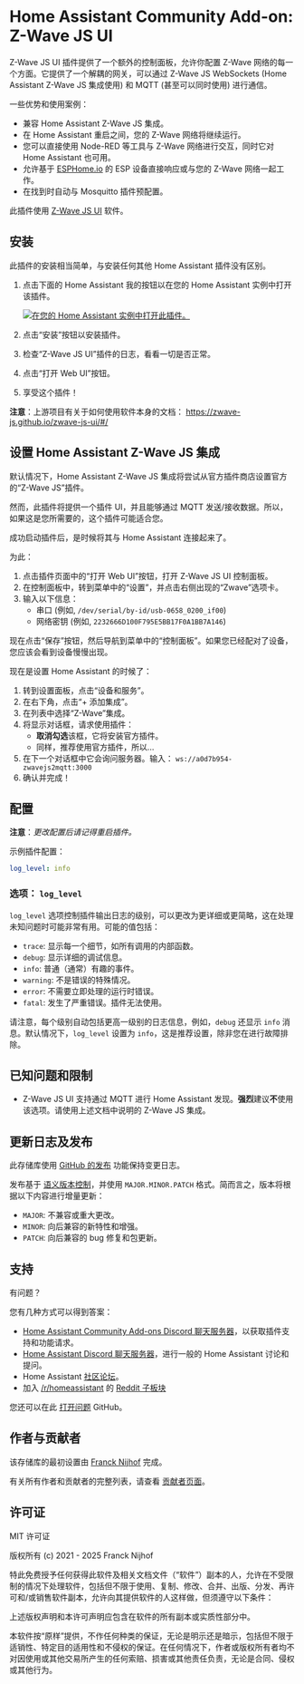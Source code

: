 # Home Assistant Community Add-on: Z-Wave JS UI

Z-Wave JS UI 插件提供了一个额外的控制面板，允许你配置 Z-Wave 网络的每一个方面。它提供了一个解耦的网关，可以通过 Z-Wave JS WebSockets (Home Assistant Z-Wave JS 集成使用) 和 MQTT (甚至可以同时使用) 进行通信。

一些优势和使用案例：

- 兼容 Home Assistant Z-Wave JS 集成。
- 在 Home Assistant 重启之间，您的 Z-Wave 网络将继续运行。
- 您可以直接使用 Node-RED 等工具与 Z-Wave 网络进行交互，同时它对 Home Assistant 也可用。
- 允许基于 [ESPHome.io][esphome] 的 ESP 设备直接响应或与您的 Z-Wave 网络一起工作。
- 在找到时自动与 Mosquitto 插件预配置。

此插件使用 [Z-Wave JS UI][zwave-js-ui] 软件。

## 安装

此插件的安装相当简单，与安装任何其他 Home Assistant 插件没有区别。

1. 点击下面的 Home Assistant 我的按钮以在您的 Home Assistant 实例中打开该插件。

   [![在您的 Home Assistant 实例中打开此插件。][addon-badge]][addon]

1. 点击“安装”按钮以安装插件。
1. 检查“Z-Wave JS UI”插件的日志，看看一切是否正常。
1. 点击“打开 Web UI”按钮。
1. 享受这个插件！

**注意**：上游项目有关于如何使用软件本身的文档： <https://zwave-js.github.io/zwave-js-ui/#/>

## 设置 Home Assistant Z-Wave JS 集成

默认情况下，Home Assistant Z-Wave JS 集成将尝试从官方插件商店设置官方的“Z-Wave JS”插件。

然而，此插件将提供一个插件 UI，并且能够通过 MQTT 发送/接收数据。所以，如果这是您所需要的，这个插件可能适合您。

成功启动插件后，是时候将其与 Home Assistant 连接起来了。

为此：

1. 点击插件页面中的“打开 Web UI”按钮，打开 Z-Wave JS UI 控制面板。
1. 在控制面板中，转到菜单中的“设置”，并点击右侧出现的“Zwave”选项卡。
1. 输入以下信息：
   - 串口 (例如, `/dev/serial/by-id/usb-0658_0200_if00`)
   - 网络密钥 (例如, `2232666D100F795E5BB17F0A1BB7A146`)

现在点击“保存”按钮，然后导航到菜单中的“控制面板”。如果您已经配对了设备，您应该会看到设备慢慢出现。

现在是设置 Home Assistant 的时候了：

1. 转到设置面板，点击“设备和服务”。
1. 在右下角，点击“+ 添加集成”。
1. 在列表中选择“Z-Wave”集成。
1. 将显示对话框，请求使用插件：
   - **取消勾选**该框，它将安装官方插件。
   - 同样，推荐使用官方插件，所以...
1. 在下一个对话框中它会询问服务器。输入：
   `ws://a0d7b954-zwavejs2mqtt:3000`
1. 确认并完成！

## 配置

**注意**：_更改配置后请记得重启插件。_

示例插件配置：

```yaml
log_level: info
```

### 选项： `log_level`

`log_level` 选项控制插件输出日志的级别，可以更改为更详细或更简略，这在处理未知问题时可能非常有用。可能的值包括：

- `trace`: 显示每一个细节，如所有调用的内部函数。
- `debug`: 显示详细的调试信息。
- `info`: 普通（通常）有趣的事件。
- `warning`: 不是错误的特殊情况。
- `error`: 不需要立即处理的运行时错误。
- `fatal`: 发生了严重错误。插件无法使用。

请注意，每个级别自动包括更高一级别的日志信息，例如，`debug` 还显示 `info` 消息。默认情况下，`log_level` 设置为 `info`，这是推荐设置，除非您在进行故障排除。

## 已知问题和限制

- Z-Wave JS UI 支持通过 MQTT 进行 Home Assistant 发现。**强烈**建议**不**使用该选项。请使用上述文档中说明的 Z-Wave JS 集成。

## 更新日志及发布

此存储库使用 [GitHub 的发布][releases] 功能保持变更日志。

发布基于 [语义版本控制][semver]，并使用 `MAJOR.MINOR.PATCH` 格式。简而言之，版本将根据以下内容进行增量更新：

- `MAJOR`: 不兼容或重大更改。
- `MINOR`: 向后兼容的新特性和增强。
- `PATCH`: 向后兼容的 bug 修复和包更新。

## 支持

有问题？

您有几种方式可以得到答案：

- [Home Assistant Community Add-ons Discord 聊天服务器][discord]，以获取插件支持和功能请求。
- [Home Assistant Discord 聊天服务器][discord-ha]，进行一般的 Home Assistant 讨论和提问。
- Home Assistant [社区论坛][forum]。
- 加入 [/r/homeassistant][reddit] 的 [Reddit 子板块][reddit]

您还可以在此 [打开问题][issue] GitHub。

## 作者与贡献者

该存储库的最初设置由 [Franck Nijhof][frenck] 完成。

有关所有作者和贡献者的完整列表，请查看 [贡献者页面][contributors]。

## 许可证

MIT 许可证

版权所有 (c) 2021 - 2025 Franck Nijhof

特此免费授予任何获得此软件及相关文档文件（“软件”）副本的人，允许在不受限制的情况下处理软件，包括但不限于使用、复制、修改、合并、出版、分发、再许可和/或销售软件副本，允许向其提供软件的人这样做，但须遵守以下条件：

上述版权声明和本许可声明应包含在软件的所有副本或实质性部分中。

本软件按“原样”提供，不作任何种类的保证，无论是明示还是暗示，包括但不限于适销性、特定目的适用性和不侵权的保证。在任何情况下，作者或版权所有者均不对因使用或其他交易所产生的任何索赔、损害或其他责任负责，无论是合同、侵权或其他行为。

[addon-badge]: https://my.home-assistant.io/badges/supervisor_addon.svg
[addon]: https://my.home-assistant.io/redirect/supervisor_addon/?addon=a0d7b954_zwavejs2mqtt&repository_url=https%3A%2F%2Fgithub.com%2Fhassio-addons%2Frepository
[contributors]: https://github.com/hassio-addons/addon-zwave-js-ui/graphs/contributors
[discord-ha]: https://discord.gg/c5DvZ4e
[discord]: https://discord.me/hassioaddons
[esphome]: https://esphome.io/components/mqtt.html#on-message-trigger
[forum-shield]: https://img.shields.io/badge/community-forum-brightgreen.svg
[forum]: https://community.home-assistant.io/?u=frenck
[frenck]: https://github.com/frenck
[issue]: https://github.com/hassio-addons/addon-zwave-js-ui/issues
[reddit]: https://reddit.com/r/homeassistant
[releases]: https://github.com/hassio-addons/addon-zwave-js-ui/releases
[semver]: https://semver.org/spec/v2.0.0.html
[zwave-js-ui]: https://github.com/zwave-js/zwave-js-ui
